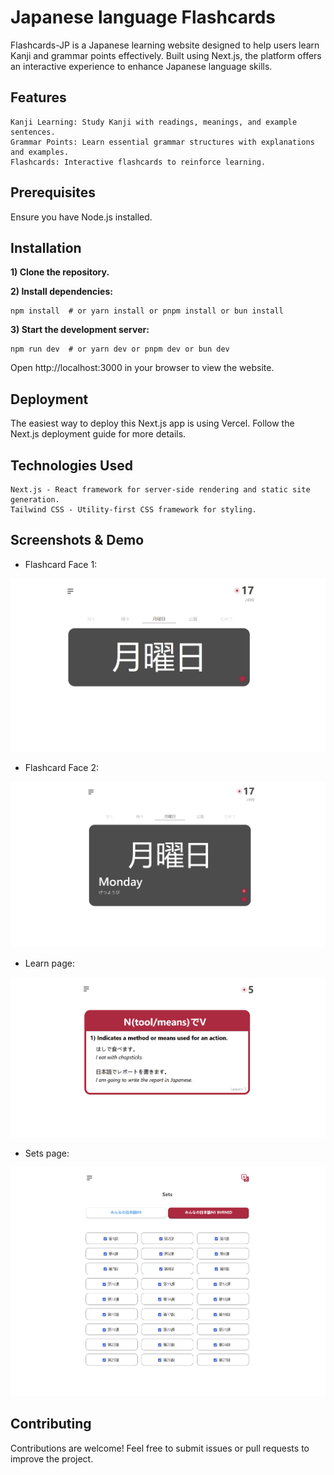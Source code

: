 # Japanese language Flashcards

Flashcards-JP is a Japanese learning website designed to help users learn Kanji and grammar points effectively. Built using Next.js, the platform offers an interactive experience to enhance Japanese language skills.

## Features

    Kanji Learning: Study Kanji with readings, meanings, and example sentences.
    Grammar Points: Learn essential grammar structures with explanations and examples.
    Flashcards: Interactive flashcards to reinforce learning.

## Prerequisites

Ensure you have Node.js installed.

## Installation

**1) Clone the repository.**

**2) Install dependencies:**

    npm install  # or yarn install or pnpm install or bun install

**3) Start the development server:**

    npm run dev  # or yarn dev or pnpm dev or bun dev

Open http://localhost:3000 in your browser to view the website.


## Deployment

The easiest way to deploy this Next.js app is using Vercel. Follow the Next.js deployment guide for more details.

## Technologies Used

    Next.js - React framework for server-side rendering and static site generation.
    Tailwind CSS - Utility-first CSS framework for styling.

## Screenshots & Demo
* Flashcard Face 1:

![Flashcard Face 1](images/face1.png)

* Flashcard Face 2:

![Flashcard Face 1](images/face2.png)


* Learn page:

![Flashcard Face 1](images/learn.png)

* Sets page:

![Flashcard Face 1](images/sets.png)

## Contributing

Contributions are welcome! Feel free to submit issues or pull requests to improve the project.
